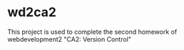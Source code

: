 # wd2ca2
This project is used to complete the second homework of webdevelopment2 "CA2: Version Control"